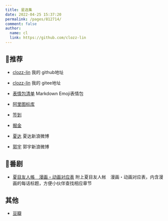 ```yaml
---
title: 星选集
date: 2022-04-25 15:37:20
permalink: /pages/812714/
comment: false
author: 
  name: cl
  link: https://github.com/clozz-lin
---
```



## :whale:推荐
* [clozz-lin](https://github.com/clozz-lin) 我的 github地址
* [clozz-lin](https://gitee.com/clozz-lin) 我的 gitee地址
* [表情包清单](https://www.webfx.com/tools/emoji-cheat-sheet/) Markdown Emoji表情包
* [阿里图标库](https://www.iconfont.cn/home/index) 
* [签到](https://w1.v2dns.xyz/user)
* [掘金](https://juejin.cn/frontend)


* [夏达](https://s.weibo.com/weibo?q=%E5%A4%8F%E8%BE%BE) 夏达新浪微博
* [郭宇](https://weibo.com/u/1644105187) 郭宇新浪微博

## :star2:番剧
* [夏目友人帳　漫画・动画对应表](https://docs.qq.com/sheet/DSVdickJpbEduVWlt?c=A1A0A0%EF%BC%88%E5%9C%A8%E7%BA%BF%E6%96%87%E6%A1%A3%EF%BC%89&tab=BB08J2) 附上夏目友人帐　漫画・动画对应表，内含漫画的每话标题，方便小伙伴查找相应章节

## 其他
* [豆瓣](https://www.douban.com/)

<!-- * []() -->
